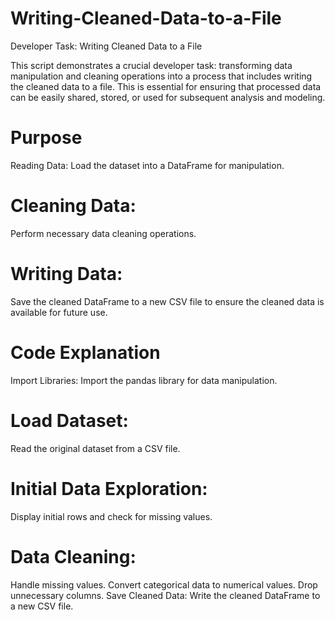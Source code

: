 # Writing-Cleaned-Data-to-a-File
Developer Task: Writing Cleaned Data to a File

This script demonstrates a crucial developer task: transforming data manipulation and cleaning operations into a process that includes writing the cleaned data to a file. This is essential for ensuring that processed data can be easily shared, stored, or used for subsequent analysis and modeling.

# Purpose

Reading Data:
Load the dataset into a DataFrame for manipulation.

# Cleaning Data:
Perform necessary data cleaning operations.

# Writing Data: 
Save the cleaned DataFrame to a new CSV file to ensure the cleaned data is available for future use.

# Code Explanation
Import Libraries: Import the pandas library for data manipulation.

# Load Dataset: 
Read the original dataset from a CSV file.

# Initial Data Exploration:
Display initial rows and check for missing values.

# Data Cleaning:
Handle missing values.
Convert categorical data to numerical values.
Drop unnecessary columns.
Save Cleaned Data: Write the cleaned DataFrame to a new CSV file.
